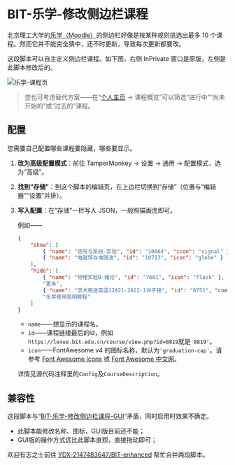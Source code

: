 # BIT-乐学-修改侧边栏课程

北京理工大学的[乐学（Moodle）](https://lexue.bit.edu.cn/)的侧边栏好像是按某种规则挑选出最多 10 个课程。然而它并不能完全猜中，还不时更新，导致每次更新都要改。

这段脚本可以自主定义侧边栏课程。如下图，右侧 InPrivate 窗口是原版，左侧是此脚本修改后的。

![乐学-课程页](https://s2.loli.net/2023/07/14/IfU9DRX8nqO41V5.png)

> 您也可考虑替代方案——在“[个人主页](https://lexue.bit.edu.cn/my/) → 课程概览”可以筛选“进行中”“尚未开始的”或“过去的”课程。

## 配置

您需要自己配置哪些课程要隐藏，哪些要显示。

1. **改为高级配置模式**：前往 TamperMonkey → 设置 → 通用 → 配置模式，选为“高级”。

2. **找到“存储”**：到这个脚本的编辑页，在上边栏切换到“存储”（位置与“编辑器”“设置”并排）。

3. **写入配置**：在“存储”一栏写入 JSON，一般照猫画虎即可。

    例如——

    ```json
    {
        "show": [
            { "name": "信号与系统-实验", "id": "10664", "icon": "signal" },
            { "name": "电磁场与电磁波", "id": "10713", "icon": "globe" }
        ],
        "hide": [
            { "name": "物理实验B-绪论", "id": "7661", "icon": "flask" },
            "更多",
            { "name": "学术用途英语12021-2022-1许子艳", "id": "8751", "comment": "错误课程" },
            "乐学使用简明教程"
        ]
    }
    ```
    - `name`——想显示的课程名。
    - `id`——课程链接最后的id，例如`https://lexue.bit.edu.cn/course/view.php?id=8819`就是`'8819'`。
    - `icon`——FontAwesome v4 的图标名称，默认为`'graduation-cap'`。请参考 [Font Awesome Icons](https://fontawesome.com/v4/icons/) 或 [Font Awesome 中文网](https://fontawesome.com.cn/v4/icons)。

    详情见源代码注释里的`Config`及`CourseDescription`。

## 兼容性

这段脚本与“[BIT-乐学-修改侧边栏课程-GUI](https://greasyfork.org/zh-CN/scripts/488788)”矛盾，同时启用时效果不确定。

- 此脚本能修改名称、图标，GUI版目前还不能；
- GUI版的操作方式远比此脚本直观，直接拖动即可；

欢迎有志之士前往 [YDX-2147483647/BIT-enhanced](https://github.com/YDX-2147483647/BIT-enhanced) 帮忙合并两段脚本。
